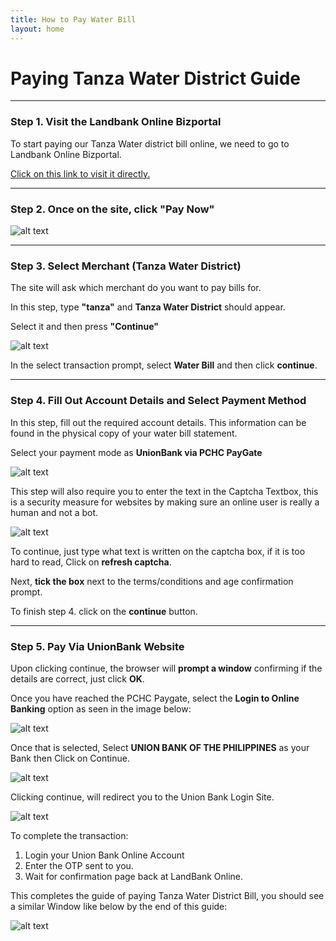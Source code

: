```yaml
---
title: How to Pay Water Bill
layout: home
---
```


# Paying Tanza Water District Guide
---
### Step 1. Visit the Landbank Online Bizportal

To start paying our Tanza Water district bill online, we need to go to Landbank Online Bizportal.


[Click on this link to visit it directly.](https://www.lbp-eservices.com/egps/portal/index.jsp)

---

### Step 2. Once on the site, click "Pay Now"

![alt text](https://i.ibb.co/YBPc4YH/water-Step-Two.png)

---

### Step 3. Select Merchant (Tanza Water District)

The site will ask which merchant do you want to pay bills for.

In this step, type **"tanza"** and **Tanza Water District** should appear.

Select it and then press **"Continue"**

![alt text](https://i.ibb.co/cvXb7z5/water-Stepthree.png)

In the select transaction prompt, select **Water Bill** and then click **continue**.

---

### Step 4. Fill Out Account Details and Select Payment Method

In this step, fill out the required account details. This information can be found in the physical copy of your water bill statement.

Select your payment mode as **UnionBank via PCHC PayGate**

![alt text](https://i.ibb.co/XLSydn0/water-Stepfour.png)

This step will also require you to enter the text in the Captcha Textbox, this is a security measure for websites by making sure an online user is really a human and not a bot.

![alt text](https://i.ibb.co/c8yH9Cg/water-Stepfourhalf.png)

To continue, just type what text is written on the captcha box, if it is too hard to read, Click on **refresh captcha**.

Next, **tick the box** next to the terms/conditions and age confirmation prompt.

To finish step 4. click on the **continue** button.

---

### Step 5. Pay Via UnionBank Website

Upon clicking continue, the browser will **prompt a window** confirming if the details are correct, just click **OK**.

Once you have reached the PCHC Paygate, select the **Login to Online Banking** option as seen in the image below:

![alt text](https://i.ibb.co/tc0NbKL/water-Stepfive.png)

Once that is selected, Select **UNION BANK OF THE PHILIPPINES** as your Bank then Click on Continue.

![alt text](https://i.ibb.co/hdFxBgm/water-Stepfivehalf.png)

Clicking continue, will redirect you to the Union Bank Login Site. 

![alt text](https://i.ibb.co/wrfcsTP/water-Stepsix.png)

To complete the transaction: 

1.  Login your Union Bank Online Account
2.  Enter the OTP sent to you. 
3.  Wait for confirmation page back at LandBank Online.

This completes the guide of paying Tanza Water District Bill, you should see a similar Window like below by the end of this guide:

![alt text](https://i.ibb.co/5RXQH6f/Water-Bill-Copy.png)